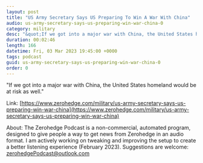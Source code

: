 ```yaml
---
layout: post
title: "US Army Secretary Says US Preparing To Win A War With China"
audio: us-army-secretary-says-us-preparing-win-war-china-0
category: military
desc: "&quot;If we got into a major war with China, the United States homeland would be at risk as well.&quot;"
duration: 00:02:46
length: 166
datetime: Fri, 03 Mar 2023 19:45:00 +0000
tags: podcast
guid: us-army-secretary-says-us-preparing-win-war-china-0
order: 0
---
```

&quot;If we got into a major war with China, the United States homeland would be at risk as well.&quot;

Link: [https://www.zerohedge.com/military/us-army-secretary-says-us-preparing-win-war-china](https://www.zerohedge.com/military/us-army-secretary-says-us-preparing-win-war-china)

About: The Zerohedge Podcast is a non-commercial, automated program, designed to give people a way to get news from Zerohedge in an audio format.  I am actively working on tweaking and improving the setup to create a better listening experience (February 2023).  Suggestions are welcome: [zerohedgePodcast@outlook.com](mailto:zerohedgePodcast@outlook.com)